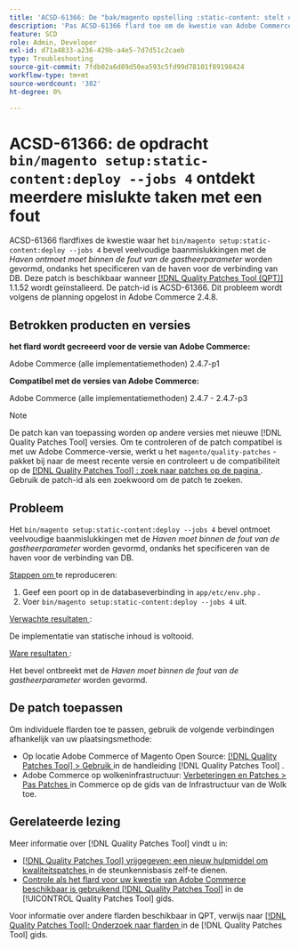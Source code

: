 ```yaml
---
title: 'ACSD-61366: De "bak/magento opstelling :static-content: stelt op - banen 4} bevel ontmoet veelvoudige baanmislukkingen met een fout'
description: 'Pas ACSD-61366 flard toe om de kwestie van Adobe Commerce te bevestigen waar de "bak/magento opstelling :static-content: opstelt - banen 4} bevel veelvoudige baanmislukkingen met *Port ontmoet moet binnen de server parameter* fout worden gevormd, ondanks het specificeren van de haven voor de verbinding van DB.'
feature: SCD
role: Admin, Developer
exl-id: d71a4833-a236-429b-a4e5-7d7d51c2caeb
type: Troubleshooting
source-git-commit: 7fdb02a6d89d50ea593c5fd99d78101f89198424
workflow-type: tm+mt
source-wordcount: '382'
ht-degree: 0%

---
```


# ACSD-61366: de opdracht `bin/magento setup:static-content:deploy --jobs 4` ontdekt meerdere mislukte taken met een fout

ACSD-61366 flardfixes de kwestie waar het `bin/magento setup:static-content:deploy --jobs 4` bevel veelvoudige baanmislukkingen met de *Haven ontmoet moet binnen de fout van de gastheerparameter* worden gevormd, ondanks het specificeren van de haven voor de verbinding van DB. Deze patch is beschikbaar wanneer [[!DNL Quality Patches Tool (QPT)] ](https://experienceleague.adobe.com/en/docs/commerce-operations/tools/quality-patches-tool/quality-patches-tool-to-self-serve-quality-patches) 1.1.52 wordt geïnstalleerd. De patch-id is ACSD-61366. Dit probleem wordt volgens de planning opgelost in Adobe Commerce 2.4.8.

## Betrokken producten en versies

**het flard wordt gecreeerd voor de versie van Adobe Commerce:**

Adobe Commerce (alle implementatiemethoden) 2.4.7-p1

**Compatibel met de versies van Adobe Commerce:**

Adobe Commerce (alle implementatiemethoden) 2.4.7 - 2.4.7-p3

>[!NOTE]
>
>De patch kan van toepassing worden op andere versies met nieuwe [!DNL Quality Patches Tool] versies. Om te controleren of de patch compatibel is met uw Adobe Commerce-versie, werkt u het `magento/quality-patches` -pakket bij naar de meest recente versie en controleert u de compatibiliteit op de [[!DNL Quality Patches Tool] : zoek naar patches op de pagina ](https://experienceleague.adobe.com/tools/commerce-quality-patches/index.html) . Gebruik de patch-id als een zoekwoord om de patch te zoeken.

## Probleem

Het `bin/magento setup:static-content:deploy --jobs 4` bevel ontmoet veelvoudige baanmislukkingen met de *Haven moet binnen de fout van de gastheerparameter* worden gevormd, ondanks het specificeren van de haven voor de verbinding van DB.

<u> Stappen om </u> te reproduceren:

1. Geef een poort op in de databaseverbinding in `app/etc/env.php` .
1. Voer `bin/magento setup:static-content:deploy --jobs 4` uit.

<u> Verwachte resultaten </u>:

De implementatie van statische inhoud is voltooid.

<u> Ware resultaten </u>:

Het bevel ontbreekt met de *Haven moet binnen de fout van de gastheerparameter* worden gevormd.

## De patch toepassen

Om individuele flarden toe te passen, gebruik de volgende verbindingen afhankelijk van uw plaatsingsmethode:

* Op locatie Adobe Commerce of Magento Open Source: [[!DNL Quality Patches Tool] > Gebruik ](/help/tools/quality-patches-tool/usage.md) in de handleiding [!DNL Quality Patches Tool] .
* Adobe Commerce op wolkeninfrastructuur: [ Verbeteringen en Patches > Pas Patches ](https://experienceleague.adobe.com/docs/commerce-cloud-service/user-guide/develop/upgrade/apply-patches.html) in Commerce op de gids van de Infrastructuur van de Wolk toe.

## Gerelateerde lezing

Meer informatie over [!DNL Quality Patches Tool] vindt u in:

* [[!DNL Quality Patches Tool]  vrijgegeven: een nieuw hulpmiddel om kwaliteitspatches ](https://experienceleague.adobe.com/en/docs/commerce-operations/tools/quality-patches-tool/quality-patches-tool-to-self-serve-quality-patches) in de steunkennisbasis zelf-te dienen.
* [ Controle als het flard voor uw kwestie van Adobe Commerce beschikbaar is gebruikend  [!DNL Quality Patches Tool]](/help/tools/quality-patches-tool/patches-available-in-qpt/check-patch-for-magento-issue-with-magento-quality-patches.md) in de [!UICONTROL Quality Patches Tool] gids.


Voor informatie over andere flarden beschikbaar in QPT, verwijs naar [[!DNL Quality Patches Tool]: Onderzoek naar flarden ](https://experienceleague.adobe.com/tools/commerce-quality-patches/index.html) in de [!DNL Quality Patches Tool] gids.
